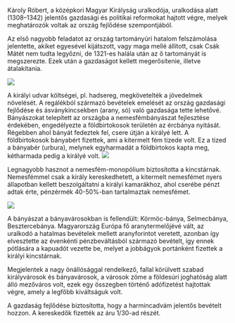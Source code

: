 Károly Róbert, a középkori Magyar Királyság uralkodója, uralkodása alatt (1308–1342) jelentős gazdasági és politikai reformokat hajtott végre, melyek meghatározók voltak az ország fejlődése szempontjából.

Az első nagyobb feladatot az ország tartományúri hatalom felszámolása jelentette, akiket egyesével kijátszott, vagy maga mellé állított, csak Csák Mátét nem tudta legyőzni, de 1321-es halála után az ő tartományát is megszerezte. Ezek után a gazdaságot kellett megerősítenie, illetve átalakítania.

![](https://lovagok.hu/assets/images/cikkek/i-karoly/kiskiralyok-14szazad.jpg)

A királyi udvar költségei, pl. hadsereg, megkövetelték a jövedelmek növelését. A regálékból származó bevételek emelését az ország gazdasági fejlődése és ásványkincsekben (arany, só) való gazdasága tette lehetővé. Bányászokat telepített az országba a nemesfémbányászat fejlesztése érdekében, engedélyezte a földbirtokosok területén az ércbánya nyitását. Régebben ahol bányát fedeztek fel, csere útján a királyé lett. A földbirtokosok bányabért fizettek, ami a kitermelt fém tizede volt. Ez a tized a bányabér (urbura), melynek egyharmadát a földbirtokos kapta meg, kétharmada pedig a királyé volt.
![](https://m.blog.hu/di/digitori/image/magyar7.png)

Legnagyobb hasznot a nemesfém-monopólium biztosította a kincstárnak. Nemesfémmel csak a király kereskedhetett, a kitermelt nemesfémet nyers állapotban kellett beszolgáltatni a királyi kamarákhoz, ahol cserébe pénzt adtak érte, pénzérmék 40-50%-ban tartalmaztak nemesfémet.

![](https://upload.wikimedia.org/wikipedia/commons/4/45/FlorenKarlaRobertazAnjou.jpg)

A bányászat a bányavárosokban is fellendült: Körmöc-bánya, Selmecbánya, Besztercebánya. Magyarország Európa fő aranytermelőjévé vált, az uralkodó a hatalmas bevételek mellett aranyforintot veretett, azonban így elvesztette az évenkénti pénzbeváltásból származó bevételt, így ennek pótlására a kapuadót vezette be, melyet a jobbágyok portánként fizettek a királyi kincstárnak.

Megjelentek a nagy önállósággal rendelkező, fallal körülvett szabad királyvárosok és bányavárosok, a városok zöme a földesúri joghatóság alatt álló mezőváros volt, ezek egy összegben történő adófizetést hajtottak végre, amely a legfőbb kiváltságuk volt.

A gazdaság fejlődése biztosította, hogy a harmincadvám jelentős bevételt hozzon. A kereskedők fizették az áru 1/30-ad részét.
